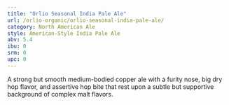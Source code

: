 ```yaml
---
title: "Orlio Seasonal India Pale Ale"
url: /orlio-organic/orlio-seasonal-india-pale-ale/
category: North American Ale
style: American-Style India Pale Ale
abv: 5.4
ibu: 0
srm: 0
upc: 0
---
```

A strong but smooth medium-bodied copper ale with a furity nose, big dry hop flavor, and assertive hop bite that rest upon a subtle but supportive background of complex malt flavors.
